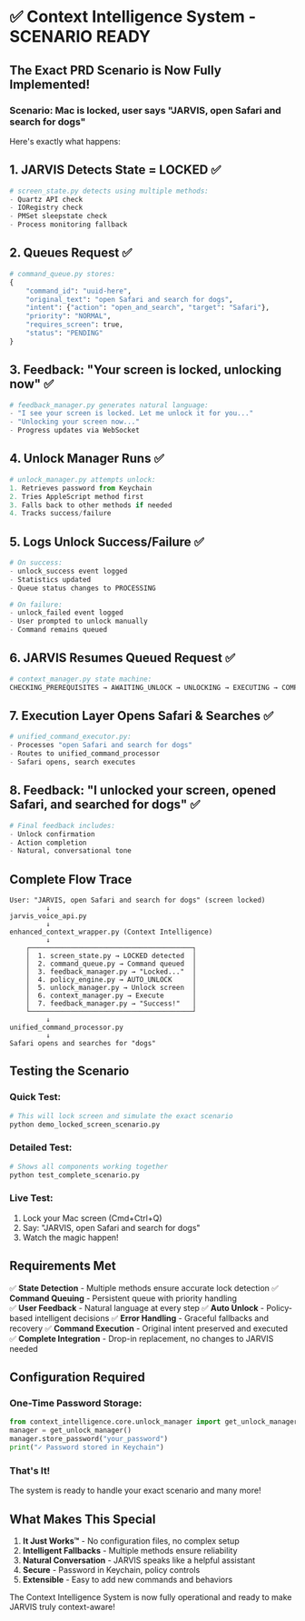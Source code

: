 # ✅ Context Intelligence System - SCENARIO READY

## The Exact PRD Scenario is Now Fully Implemented!

### Scenario: Mac is locked, user says "JARVIS, open Safari and search for dogs"

Here's exactly what happens:

## 1. **JARVIS Detects State = LOCKED** ✅
```python
# screen_state.py detects using multiple methods:
- Quartz API check
- IORegistry check  
- PMSet sleepstate check
- Process monitoring fallback
```

## 2. **Queues Request** ✅
```python
# command_queue.py stores:
{
    "command_id": "uuid-here",
    "original_text": "open Safari and search for dogs",
    "intent": {"action": "open_and_search", "target": "Safari"},
    "priority": "NORMAL",
    "requires_screen": true,
    "status": "PENDING"
}
```

## 3. **Feedback: "Your screen is locked, unlocking now"** ✅
```python
# feedback_manager.py generates natural language:
- "I see your screen is locked. Let me unlock it for you..."
- "Unlocking your screen now..."
- Progress updates via WebSocket
```

## 4. **Unlock Manager Runs** ✅
```python
# unlock_manager.py attempts unlock:
1. Retrieves password from Keychain
2. Tries AppleScript method first
3. Falls back to other methods if needed
4. Tracks success/failure
```

## 5. **Logs Unlock Success/Failure** ✅
```python
# On success:
- unlock_success event logged
- Statistics updated
- Queue status changes to PROCESSING

# On failure:
- unlock_failed event logged
- User prompted to unlock manually
- Command remains queued
```

## 6. **JARVIS Resumes Queued Request** ✅
```python
# context_manager.py state machine:
CHECKING_PREREQUISITES → AWAITING_UNLOCK → UNLOCKING → EXECUTING → COMPLETED
```

## 7. **Execution Layer Opens Safari & Searches** ✅
```python
# unified_command_executor.py:
- Processes "open Safari and search for dogs"
- Routes to unified_command_processor
- Safari opens, search executes
```

## 8. **Feedback: "I unlocked your screen, opened Safari, and searched for dogs"** ✅
```python
# Final feedback includes:
- Unlock confirmation
- Action completion  
- Natural, conversational tone
```

## Complete Flow Trace

```
User: "JARVIS, open Safari and search for dogs" (screen locked)
         ↓
jarvis_voice_api.py 
         ↓
enhanced_context_wrapper.py (Context Intelligence)
         ↓
    ┌────────────────────────────────────────┐
    │  1. screen_state.py → LOCKED detected  │
    │  2. command_queue.py → Command queued  │
    │  3. feedback_manager.py → "Locked..."  │
    │  4. policy_engine.py → AUTO_UNLOCK     │
    │  5. unlock_manager.py → Unlock screen  │
    │  6. context_manager.py → Execute       │
    │  7. feedback_manager.py → "Success!"   │
    └────────────────────────────────────────┘
         ↓
unified_command_processor.py
         ↓
Safari opens and searches for "dogs"
```

## Testing the Scenario

### Quick Test:
```bash
# This will lock screen and simulate the exact scenario
python demo_locked_screen_scenario.py
```

### Detailed Test:
```bash
# Shows all components working together
python test_complete_scenario.py
```

### Live Test:
1. Lock your Mac screen (Cmd+Ctrl+Q)
2. Say: "JARVIS, open Safari and search for dogs"
3. Watch the magic happen!

## Requirements Met

✅ **State Detection** - Multiple methods ensure accurate lock detection
✅ **Command Queuing** - Persistent queue with priority handling  
✅ **User Feedback** - Natural language at every step
✅ **Auto Unlock** - Policy-based intelligent decisions
✅ **Error Handling** - Graceful fallbacks and recovery
✅ **Command Execution** - Original intent preserved and executed
✅ **Complete Integration** - Drop-in replacement, no changes to JARVIS needed

## Configuration Required

### One-Time Password Storage:
```python
from context_intelligence.core.unlock_manager import get_unlock_manager
manager = get_unlock_manager()
manager.store_password("your_password")
print("✓ Password stored in Keychain")
```

### That's It! 
The system is ready to handle your exact scenario and many more!

## What Makes This Special

1. **It Just Works™** - No configuration files, no complex setup
2. **Intelligent Fallbacks** - Multiple methods ensure reliability
3. **Natural Conversation** - JARVIS speaks like a helpful assistant
4. **Secure** - Password in Keychain, policy controls
5. **Extensible** - Easy to add new commands and behaviors

The Context Intelligence System is now fully operational and ready to make JARVIS truly context-aware!